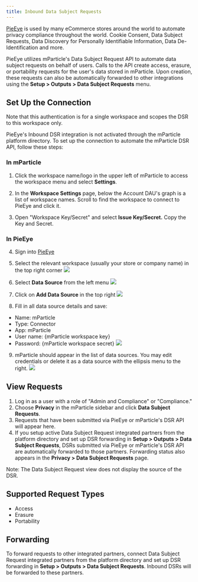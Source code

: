 ```yaml
---
title: Inbound Data Subject Requests
---
```


[PieEye](http://www.pii.ai/) is used by many eCommerce stores around the world to automate privacy compliance throughout the world. Cookie Consent, Data Subject Requests, Data Discovery for Personally Identifiable Information, Data De-Identification and more.

PieEye utilizes mParticle's Data Subject Request API to automate data subject requests on behalf of users. Calls to the API create access, erasure, or portability requests for the user's data stored in mParticle. Upon creation, these requests can also be automatically forwarded to other integrations using the **Setup > Outputs > Data Subject Requests** menu.

## Set Up the Connection

<aside>Note that this authentication is for a single workspace and scopes the DSR to this workspace only.</aside>

PieEye's Inbound DSR integration is not activated through the mParticle platform directory. To set up the connection to automate the mParticle DSR API, follow these steps:

### In mParticle

1. Click the workspace name/logo in the upper left of mParticle to access the workspace menu and select **Settings**.

2. In the **Workspace Settings** page, below the Account DAU's graph is a list of workspace names. Scroll to find the workspace to connect to PieEye and click it.

3. Open "Workspace Key/Secret" and select **Issue Key/Secret.** Copy the Key and Secret.

### In PieEye
4. Sign into [PieEye](https://app.pii.ai/)

5. Select the relevant workspace (usually your store or company name) in the top right corner
![](/images/pieeye-pic2.png)

6. Select **Data Source** from the left menu
![](/images/pieeye-pic3.png)

7. Click on **Add Data Source** in the top right
![](/images/pieeye-pic4.png)

8. Fill in all data source details and save:
* Name: mParticle 
* Type: Connector
* App: mParticle
* User name: {mParticle workspace key}
* Password: {mParticle workspace secret}
![](/images/pieeye-pic5.png)

9. mParticle should appear in the list of data sources. You may edit credentials or delete it as a data source with the ellipsis menu to the right.
![](/images/pieeye-pic6.png)

## View Requests

1. Log in as a user with a role of "Admin and Compliance" or "Compliance." 
2. Choose **Privacy** in the mParticle sidebar and click **Data Subject Requests**.
3. Requests that have been submitted via PieEye or mParticle's DSR API will appear here.
4. If you setup active Data Subject Request integrated partners from the platform directory and set up DSR forwarding in **Setup > Outputs > Data Subject Requests**, DSRs submitted via PieEye or mParticle's DSR API are automatically forwarded to those partners. Forwarding status also appears in the **Privacy > Data Subject Requests** page.

<aside>Note: The Data Subject Request view does not display the source of the DSR.</aside>

## Supported Request Types
* Access
* Erasure
* Portability

## Forwarding

To forward requests to other integrated partners, connect Data Subject Request integrated partners from the platform directory and set up DSR forwarding in **Setup > Outputs > Data Subject Requests**. Inbound DSRs will be forwarded to these partners.
